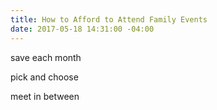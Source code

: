 ```yaml
---
title: How to Afford to Attend Family Events
date: 2017-05-18 14:31:00 -04:00
---
```


save each month

pick and choose

meet in between